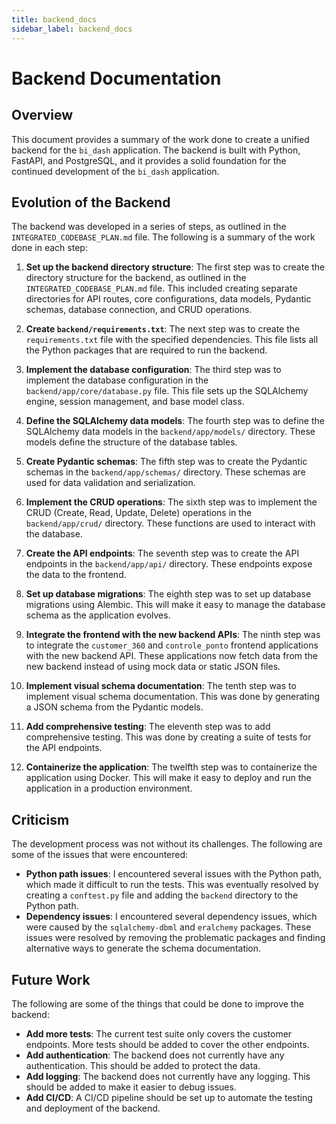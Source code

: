 ```yaml
---
title: backend_docs
sidebar_label: backend_docs
---
```

# Backend Documentation

## Overview

This document provides a summary of the work done to create a unified backend for the `bi_dash` application. The backend is built with Python, FastAPI, and PostgreSQL, and it provides a solid foundation for the continued development of the `bi_dash` application.

## Evolution of the Backend

The backend was developed in a series of steps, as outlined in the `INTEGRATED_CODEBASE_PLAN.md` file. The following is a summary of the work done in each step:

1.  **Set up the backend directory structure**: The first step was to create the directory structure for the backend, as outlined in the `INTEGRATED_CODEBASE_PLAN.md` file. This included creating separate directories for API routes, core configurations, data models, Pydantic schemas, database connection, and CRUD operations.

2.  **Create `backend/requirements.txt`**: The next step was to create the `requirements.txt` file with the specified dependencies. This file lists all the Python packages that are required to run the backend.

3.  **Implement the database configuration**: The third step was to implement the database configuration in the `backend/app/core/database.py` file. This file sets up the SQLAlchemy engine, session management, and base model class.

4.  **Define the SQLAlchemy data models**: The fourth step was to define the SQLAlchemy data models in the `backend/app/models/` directory. These models define the structure of the database tables.

5.  **Create Pydantic schemas**: The fifth step was to create the Pydantic schemas in the `backend/app/schemas/` directory. These schemas are used for data validation and serialization.

6.  **Implement the CRUD operations**: The sixth step was to implement the CRUD (Create, Read, Update, Delete) operations in the `backend/app/crud/` directory. These functions are used to interact with the database.

7.  **Create the API endpoints**: The seventh step was to create the API endpoints in the `backend/app/api/` directory. These endpoints expose the data to the frontend.

8.  **Set up database migrations**: The eighth step was to set up database migrations using Alembic. This will make it easy to manage the database schema as the application evolves.

9.  **Integrate the frontend with the new backend APIs**: The ninth step was to integrate the `customer_360` and `controle_ponto` frontend applications with the new backend API. These applications now fetch data from the new backend instead of using mock data or static JSON files.

10. **Implement visual schema documentation**: The tenth step was to implement visual schema documentation. This was done by generating a JSON schema from the Pydantic models.

11. **Add comprehensive testing**: The eleventh step was to add comprehensive testing. This was done by creating a suite of tests for the API endpoints.

12. **Containerize the application**: The twelfth step was to containerize the application using Docker. This will make it easy to deploy and run the application in a production environment.

## Criticism

The development process was not without its challenges. The following are some of the issues that were encountered:

*   **Python path issues**: I encountered several issues with the Python path, which made it difficult to run the tests. This was eventually resolved by creating a `conftest.py` file and adding the `backend` directory to the Python path.
*   **Dependency issues**: I encountered several dependency issues, which were caused by the `sqlalchemy-dbml` and `eralchemy` packages. These issues were resolved by removing the problematic packages and finding alternative ways to generate the schema documentation.

## Future Work

The following are some of the things that could be done to improve the backend:

*   **Add more tests**: The current test suite only covers the customer endpoints. More tests should be added to cover the other endpoints.
*   **Add authentication**: The backend does not currently have any authentication. This should be added to protect the data.
*   **Add logging**: The backend does not currently have any logging. This should be added to make it easier to debug issues.
*   **Add CI/CD**: A CI/CD pipeline should be set up to automate the testing and deployment of the backend.
